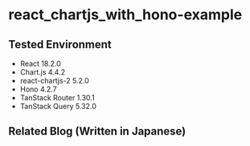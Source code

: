 # react_chartjs_with_hono-example
## Tested Environment

- React 18.2.0
- Chart.js 4.4.2
- react-chartjs-2 5.2.0
- Hono 4.2.7
- TanStack Router 1.30.1
- TanStack Query 5.32.0

## Related Blog (Written in Japanese)
